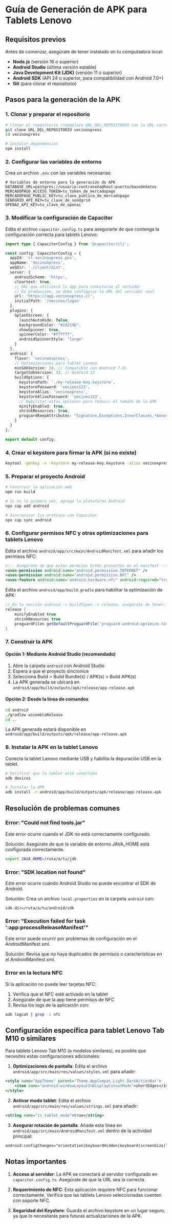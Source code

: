 # Guía de Generación de APK para Tablets Lenovo

## Requisitos previos

Antes de comenzar, asegúrate de tener instalado en tu computadora local:

- **Node.js** (versión 16 o superior)
- **Android Studio** (última versión estable)
- **Java Development Kit (JDK)** (versión 11 o superior)
- **Android SDK** (API 24 o superior, para compatibilidad con Android 7.0+)
- **Git** (para clonar el repositorio)

## Pasos para la generación de la APK

### 1. Clonar y preparar el repositorio

```bash
# Clonar el repositorio (reemplaza URL_DEL_REPOSITORIO con la URL correcta)
git clone URL_DEL_REPOSITORIO vecinoxpress
cd vecinoxpress

# Instalar dependencias
npm install
```

### 2. Configurar las variables de entorno

Crea un archivo `.env` con las variables necesarias:

```
# Variables de entorno para la generación de APK
DATABASE_URL=postgres://usuario:contraseña@host:puerto/basededatos
MERCADOPAGO_ACCESS_TOKEN=tu_token_de_mercadopago
MERCADOPAGO_PUBLIC_KEY=tu_clave_publica_de_mercadopago
SENDGRID_API_KEY=tu_clave_de_sendgrid
OPENAI_API_KEY=tu_clave_de_openai
```

### 3. Modificar la configuración de Capacitor

Edita el archivo `capacitor.config.ts` para asegurarte de que contenga la configuración correcta para tablets Lenovo:

```typescript
import type { CapacitorConfig } from '@capacitor/cli';

const config: CapacitorConfig = {
  appId: 'cl.vecinoxpress.pos',
  appName: 'VecinoXpress',
  webDir: './client/dist',
  server: {
    androidScheme: 'https',
    cleartext: true,
    // URL que utilizará la app para conectarse al servidor
    // En producción, se debe configurar la URL del servidor real
    url: 'https://app.vecinoxpress.cl',
    initialPath: '/vecinos/login'
  },
  plugins: {
    SplashScreen: {
      launchAutoHide: false,
      backgroundColor: "#2d219b",
      showSpinner: true,
      spinnerColor: "#ffffff",
      androidSpinnerStyle: "large"
    }
  },
  android: {
    flavor: 'vecinoexpress',
    // Optimizaciones para tablet Lenovo
    minSdkVersion: 24, // Compatible con Android 7.0+
    targetSdkVersion: 33, // Android 13
    buildOptions: {
      keystorePath: './my-release-key.keystore',
      keystorePassword: 'vecinos123',
      keystoreAlias: 'vecinoxpress',
      keystoreAliasPassword: 'vecinos123',
      // Habilitar estas opciones para reducir el tamaño de la APK
      minifyEnabled: true,
      shrinkResources: true,
      proguardKeepAttributes: "Signature,Exceptions,InnerClasses,*Annotation*"
    }
  }
};

export default config;
```

### 4. Crear el keystore para firmar la APK (si no existe)

```bash
keytool -genkey -v -keystore my-release-key.keystore -alias vecinoxpress -keyalg RSA -keysize 2048 -validity 10000 -storepass vecinos123 -keypass vecinos123
```

### 5. Preparar el proyecto Android

```bash
# Construir la aplicación web
npm run build

# Si es la primera vez, agrega la plataforma Android
npx cap add android

# Sincronizar los archivos con Capacitor
npx cap sync android
```

### 6. Configurar permisos NFC y otras optimizaciones para tablets Lenovo

Edita el archivo `android/app/src/main/AndroidManifest.xml` para añadir los permisos NFC:

```xml
<!-- Asegúrate de que estos permisos estén presentes en el manifest -->
<uses-permission android:name="android.permission.INTERNET" />
<uses-permission android:name="android.permission.NFC" />
<uses-feature android:name="android.hardware.nfc" android:required="true" />
```

Edita el archivo `android/app/build.gradle` para habilitar la optimización de APK:

```gradle
// En la sección android -> buildTypes -> release, asegúrate de tener:
release {
    minifyEnabled true
    shrinkResources true
    proguardFiles getDefaultProguardFile('proguard-android-optimize.txt'), 'proguard-rules.pro'
}
```

### 7. Construir la APK

#### Opción 1: Mediante Android Studio (recomendado)

1. Abre la carpeta `android` con Android Studio
2. Espera a que el proyecto sincronice
3. Selecciona Build > Build Bundle(s) / APK(s) > Build APK(s)
4. La APK generada se ubicará en `android/app/build/outputs/apk/release/app-release.apk`

#### Opción 2: Desde la línea de comandos

```bash
cd android
./gradlew assembleRelease
cd ..
```

La APK generada estará disponible en `android/app/build/outputs/apk/release/app-release.apk`

### 8. Instalar la APK en la tablet Lenovo

Conecta la tablet Lenovo mediante USB y habilita la depuración USB en la tablet.

```bash
# Verificar que la tablet está conectada
adb devices

# Instalar la APK
adb install -r android/app/build/outputs/apk/release/app-release.apk
```

## Resolución de problemas comunes

### Error: "Could not find tools.jar"

Este error ocurre cuando el JDK no está correctamente configurado.

Solución: Asegúrate de que la variable de entorno JAVA_HOME está configurada correctamente.

```bash
export JAVA_HOME=/ruta/a/tu/jdk
```

### Error: "SDK location not found"

Este error ocurre cuando Android Studio no puede encontrar el SDK de Android.

Solución: Crea un archivo `local.properties` en la carpeta `android` con:

```
sdk.dir=/ruta/a/tu/android/sdk
```

### Error: "Execution failed for task ':app:processReleaseManifest'"

Este error puede ocurrir por problemas de configuración en el AndroidManifest.xml.

Solución: Revisa que no haya duplicados de permisos o características en el AndroidManifest.xml.

### Error en la lectura NFC

Si la aplicación no puede leer tarjetas NFC:

1. Verifica que el NFC esté activado en la tablet
2. Asegúrate de que la app tiene permisos de NFC
3. Revisa los logs de la aplicación con:

```bash
adb logcat | grep -i nfc
```

## Configuración específica para tablet Lenovo Tab M10 o similares

Para tablets Lenovo Tab M10 (o modelos similares), es posible que necesites estas configuraciones adicionales:

1. **Optimizaciones de pantalla**: Edita el archivo `android/app/src/main/res/values/styles.xml` para añadir:

```xml
<style name="AppTheme" parent="Theme.AppCompat.Light.DarkActionBar">
    <item name="android:windowLayoutInDisplayCutoutMode">shortEdges</item>
</style>
```

2. **Activar modo tablet**: Edita el archivo `android/app/src/main/res/values/strings.xml` para añadir:

```xml
<string name="is_tablet_mode">true</string>
```

3. **Asegurar rotación de pantalla**: Añade esta línea en `android/app/src/main/AndroidManifest.xml` dentro de la actividad principal:

```xml
android:configChanges="orientation|keyboardHidden|keyboard|screenSize|locale|smallestScreenSize|screenLayout|uiMode"
```

## Notas importantes

1. **Acceso al servidor**: La APK se conectará al servidor configurado en `capacitor.config.ts`. Asegúrate de que la URL sea la correcta.

2. **Requerimiento de NFC**: Esta aplicación requiere NFC para funcionar correctamente. Verifica que las tablets Lenovo seleccionadas cuenten con soporte NFC.

3. **Seguridad del Keystore**: Guarda el archivo keystore en un lugar seguro, ya que lo necesitarás para futuras actualizaciones de la APK.